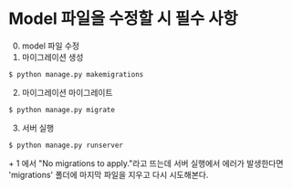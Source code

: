 # Model 파일을 수정할 시 필수 사항



0. model 파일 수정
1. 마이그레이션 생성

```
$ python manage.py makemigrations
```

2. 마이그레이션 마이그레이트

```
$ python manage.py migrate
```

3. 서버 실행

```
$ python manage.py runserver
```

\+ 1 에서 "No migrations to apply."라고 뜨는데 서버 실행에서 에러가 발생한다면 'migrations' 폴더에 마지막 파일을 지우고 다시 시도해본다.
